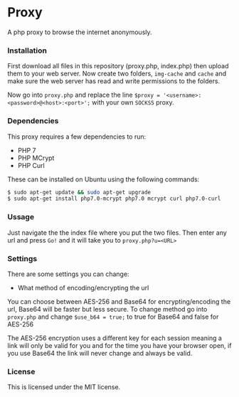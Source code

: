 # Proxy
A php proxy to browse the internet anonymously.

### Installation

First download all files in this repository (proxy.php, index.php) then upload them to your web server. 
Now create two folders, `img-cache` and `cache` and make sure the web server has read and write permissions to the folders.

Now go into `proxy.php` and replace the line `$proxy = '<username>:<password>@<host>:<port>';` with your own `SOCKS5` proxy.

### Dependencies

This proxy requires a few dependencies to run:

  - PHP 7
  - PHP MCrypt
  - PHP Curl
  
These can be installed on Ubuntu using the following commands:

```sh
$ sudo apt-get update && sudo apt-get upgrade
$ sudo apt-get install php7.0-mcrypt php7.0 mcrypt curl php7.0-curl
```

### Ussage

Just navigate the the index file where you put the two files. Then enter any url and press `Go!` and it will take you to `proxy.php?u=<URL>`

### Settings

There are some settings you can change:

  - What method of encoding/encrypting the url
  
You can choose between AES-256 and Base64 for encrypting/encoding the url, Base64 will be faster but less secure. To change method go into `proxy.php` and change `$use_b64 = true;` to true for Base64 and false for AES-256

The AES-256 encryption uses a different key for each session meaning a link will only be valid for you and for the time you have your browser open, if you use Base64 the link will never change and always be valid.

### License

This is licensed under the MIT license.
